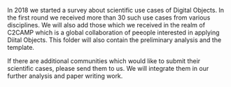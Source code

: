 In 2018 we started a survey about scientific use cases of Digital Objects. In the first round we received more than 30 such use cases from various disciplines. We will also add those which we received in the realm of C2CAMP which is a global collaboration of peeople interested in applying Diital Objects. This folder will also contain the preliminary analysis and the template. 

If there are additional communities which would like to submit their scientific cases, please send them to us. We will integrate them in our further analysis and paper writing work.
